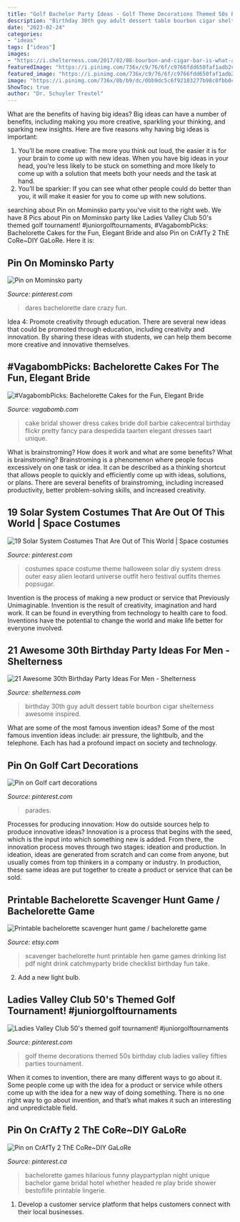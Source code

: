 ```yaml
---
title: "Golf Bachelor Party Ideas - Golf Theme Decorations Themed 50s Birthday Club Ladies Valley Fifties Parties Tournament"
description: "Birthday 30th guy adult dessert table bourbon cigar shelterness awesome inspired"
date: "2023-02-24"
categories:
- "ideas"
tags: ["ideas"]
images:
- "https://i.shelterness.com/2017/02/08-bourbon-and-cigar-bar-is-what-any-adult-guy-will-like.jpg"
featuredImage: "https://i.pinimg.com/736x/c9/76/6f/c9766fdd650faf1adb2c34585fa24286.jpg"
featured_image: "https://i.pinimg.com/736x/c9/76/6f/c9766fdd650faf1adb2c34585fa24286.jpg"
image: "https://i.pinimg.com/736x/0b/b9/dc/0bb9dc5c6f92103277b98c0fbb0cfe55.jpg"
ShowToc: true
author: "Dr. Schuyler Treutel"
---
```



What are the benefits of having big ideas?
Big ideas can have a number of benefits, including making you more creative, sparkling your thinking, and sparking new insights. Here are five reasons why having big ideas is important: 
1. You’ll be more creative: The more you think out loud, the easier it is for your brain to come up with new ideas. When you have big ideas in your head, you’re less likely to be stuck on something and more likely to come up with a solution that meets both your needs and the task at hand. 
2. You’ll be sparkier: If you can see what other people could do better than you, it will make it easier for you to come up with new solutions.

	

		
searching about Pin on Mominsko party you've visit to the right web. We have 8 Pics about Pin on Mominsko party like Ladies Valley Club 50&#039;s themed golf tournament! #juniorgolftournaments, #VagabombPicks: Bachelorette Cakes for the Fun, Elegant Bride and also Pin on CrAfTy 2 ThE CoRe~DIY GaLoRe. Here it is:
		
    
## Pin On Mominsko Party

<img loading=lazy src="https://i.pinimg.com/736x/58/3c/72/583c724b6a6e85b01d51e972c23668d1.jpg" onerror="this.onerror=null;this.src='https://tse3.mm.bing.net/th?id=OIP.JCPXoy-Uw4dcGEQmqVm9mgHaPZ&amp;pid=15.1';" alt="Pin on Mominsko party">

_Source: pinterest.com_

>dares bachelorette dare crazy fun. 

	

Idea 4: Promote creativity through education.
There are several new ideas that could be promoted through education, including creativity and innovation. By sharing these ideas with students, we can help them become more creative and innovative themselves.

    
## #VagabombPicks: Bachelorette Cakes For The Fun, Elegant Bride

<img loading=lazy src="https://s3.scoopwhoop.com/anj/bachelorette_19/75335676.jpg" onerror="this.onerror=null;this.src='https://tse4.mm.bing.net/th?id=OIP.uhJ3wxtlSIAHuUMPj4rM5AHaLW&amp;pid=15.1';" alt="#VagabombPicks: Bachelorette Cakes for the Fun, Elegant Bride">

_Source: vagabomb.com_

>cake bridal shower dress cakes bride doll barbie cakecentral birthday flickr pretty fancy para despedida taarten elegant dresses taart unique. 

	

What is brainstroming? How does it work and what are some benefits?
What is brainstroming? Brainstroming is a phenomenon where people focus excessively on one task or idea. It can be described as a thinking shortcut that allows people to quickly and efficiently come up with ideas, solutions, or plans. There are several benefits of brainstroming, including increased productivity, better problem-solving skills, and increased creativity.

    
## 19 Solar System Costumes That Are Out Of This World | Space Costumes

<img loading=lazy src="https://i.pinimg.com/originals/aa/43/53/aa435302c1ee0f721850c32bf5ac419a.jpg" onerror="this.onerror=null;this.src='https://tse4.mm.bing.net/th?id=OIP.xuAkFvnticjt2XxYu98_jgAAAA&amp;pid=15.1';" alt="19 Solar System Costumes That Are Out of This World | Space costumes">

_Source: pinterest.com_

>costumes space costume theme halloween solar diy system dress outer easy alien leotard universe outfit hero festival outfits themes popsugar. 

	

Invention is the process of making a new product or service that Previously Unimaginable. Invention is the result of creativity, imagination and hard work. It can be found in everything from technology to health care to food. Inventions have the potential to change the world and make life better for everyone involved.

    
## 21 Awesome 30th Birthday Party Ideas For Men - Shelterness

<img loading=lazy src="https://i.shelterness.com/2017/02/08-bourbon-and-cigar-bar-is-what-any-adult-guy-will-like.jpg" onerror="this.onerror=null;this.src='https://tse4.mm.bing.net/th?id=OIP.AMKtt7G9v9DiqazY5RP2iwHaKx&amp;pid=15.1';" alt="21 Awesome 30th Birthday Party Ideas For Men - Shelterness">

_Source: shelterness.com_

>birthday 30th guy adult dessert table bourbon cigar shelterness awesome inspired. 

	

What are some of the most famous invention ideas?
Some of the most famous invention ideas include: air pressure, the lightbulb, and the telephone. Each has had a profound impact on society and technology.

    
## Pin On Golf Cart Decorations

<img loading=lazy src="https://i.pinimg.com/736x/f0/30/be/f030beeaa3d491772446ed0296edb522.jpg" onerror="this.onerror=null;this.src='https://tse4.mm.bing.net/th?id=OIP.q0NwQb2bTYykFdYscAKtrwHaJ4&amp;pid=15.1';" alt="Pin on Golf cart decorations">

_Source: pinterest.com_

>parades. 

	

Processes for producing innovation: How do outside sources help to produce innovative ideas?
Innovation is a process that begins with the seed, which is the input into which something new is added. From there, the innovation process moves through two stages: ideation and production. In ideation, ideas are generated from scratch and can come from anyone, but usually comes from top thinkers in a company or industry. In production, these same ideas are put together to create a product or service that can be sold.

    
## Printable Bachelorette Scavenger Hunt Game / Bachelorette Game

<img loading=lazy src="https://img0.etsystatic.com/110/1/6265712/il_570xN.1031493698_9whk.jpg" onerror="this.onerror=null;this.src='https://tse4.mm.bing.net/th?id=OIP.D7FBasutY2bfC0x5QH0UPQHaKX&amp;pid=15.1';" alt="Printable bachelorette scavenger hunt game / bachelorette game">

_Source: etsy.com_

>scavenger bachelorette hunt printable hen game games drinking list pdf night drink catchmyparty bride checklist birthday fun take. 

	

2. Add a new light bulb. 

    
## Ladies Valley Club 50&#039;s Themed Golf Tournament! #juniorgolftournaments

<img loading=lazy src="https://i.pinimg.com/736x/0b/b9/dc/0bb9dc5c6f92103277b98c0fbb0cfe55.jpg" onerror="this.onerror=null;this.src='https://tse2.mm.bing.net/th?id=OIP.zMPiU5dveU9aLYUSDTT4qwHaJ3&amp;pid=15.1';" alt="Ladies Valley Club 50&#039;s themed golf tournament! #juniorgolftournaments">

_Source: pinterest.com_

>golf theme decorations themed 50s birthday club ladies valley fifties parties tournament. 

	

When it comes to invention, there are many different ways to go about it. Some people come up with the idea for a product or service while others come up with the idea for a new way of doing something. There is no one right way to go about invention, and that’s what makes it such an interesting and unpredictable field.

    
## Pin On CrAfTy 2 ThE CoRe~DIY GaLoRe

<img loading=lazy src="https://i.pinimg.com/736x/c9/76/6f/c9766fdd650faf1adb2c34585fa24286.jpg" onerror="this.onerror=null;this.src='https://tse4.mm.bing.net/th?id=OIP.CHA5KJLwV424CZIRyu7uiwHaSd&amp;pid=15.1';" alt="Pin on CrAfTy 2 ThE CoRe~DIY GaLoRe">

_Source: pinterest.ca_

>bachelorette games hilarious funny playpartyplan night unique bachelor game bridal hotel whether headed re play bride shower bestoflife printable lingerie. 

	

1. Develop a customer service platform that helps customers connect with their local businesses.

